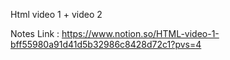 Html video 1 + video 2

Notes Link : https://www.notion.so/HTML-video-1-bff55980a91d41d5b32986c8428d72c1?pvs=4